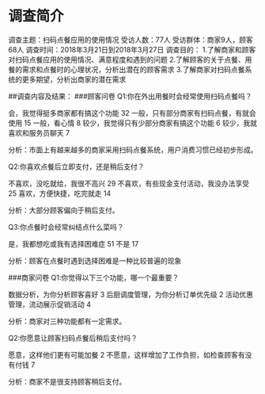 # 调查简介
调查主题：扫码点餐应用的使用情况
受访人数：77人
受访群体：商家9人，顾客68人
调查时间：2018年3月21日到2018年3月27日
调查目的：
1.了解商家和顾客对扫码点餐应用的使用情况、满意程度和遇到的问题
2.了解顾客的关于点餐、用餐的需求和点餐时的心理状况，分析出潜在的顾客需求
3.了解商家对扫码点餐系统的更多期望，分析出商家的潜在需求

##调查内容及结果：
###顾客问卷
Q1:你在外出用餐时会经常使用扫码点餐吗？

会，我觉得挺多商家都有搞这个功能 32
一般，只有部分商家有扫码点餐，有就会使用 15
一般，看心情 8
较少，我觉得只有少部分商家有搞这个功能 6
较少，我就喜欢和服务员聊天 7

分析：市面上有越来越多的商家采用扫码点餐系统，用户消费习惯已经初步形成。

Q2:你喜欢点餐后立即支付，还是稍后支付？

不喜欢，没吃就给，我很不高兴 29
不喜欢，有些现金支付活动，我没办法享受 25
喜欢，方便快捷，吃完就走 14

分析：大部分顾客偏向于稍后支付。

Q3:你点餐时会经常纠结点什么菜吗？

是，我都想吃或我有选择困难症 51
不是 17

分析：顾客在点餐时遇到选择困难是一种比较普遍的现象



###商家问卷
Q1:你觉得以下三个功能，哪一个最重要？

数据分析，为你分析顾客喜好 3
后厨调度管理，为你分析订单优先级 2 
活动优惠管理，流动展示促销活动 4

分析：商家对三种功能都有一定需求。

Q2:你愿意让顾客扫码点餐后稍后支付吗？

愿意，这样他们更有可能加餐 2
不愿意，这样增加了工作负担，如检查顾客有没有付钱 7

分析：商家不是很支持顾客稍后支付。







